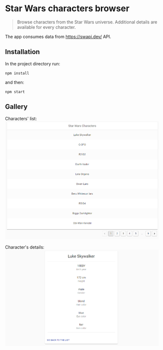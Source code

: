 # Star Wars characters browser

> Browse characters from the Star Wars universe. Additional  details are available for every character.

The app consumes data from https://swapi.dev/ API.

## Installation

In the project directory run:

```
npm install
```
and then:
```
npm start
```

## Gallery

Characters' list:
![Characters List](./doc/image-1.png)

Character's details:
![Characters Details](./doc/image-2.png)
